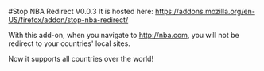 #Stop NBA Redirect V0.0.3
It is hosted here: https://addons.mozilla.org/en-US/firefox/addon/stop-nba-redirect/ 

With this add-on, when you navigate to http://nba.com, you will not be redirect to your countries' local sites.

Now it supports all countries over the world!

